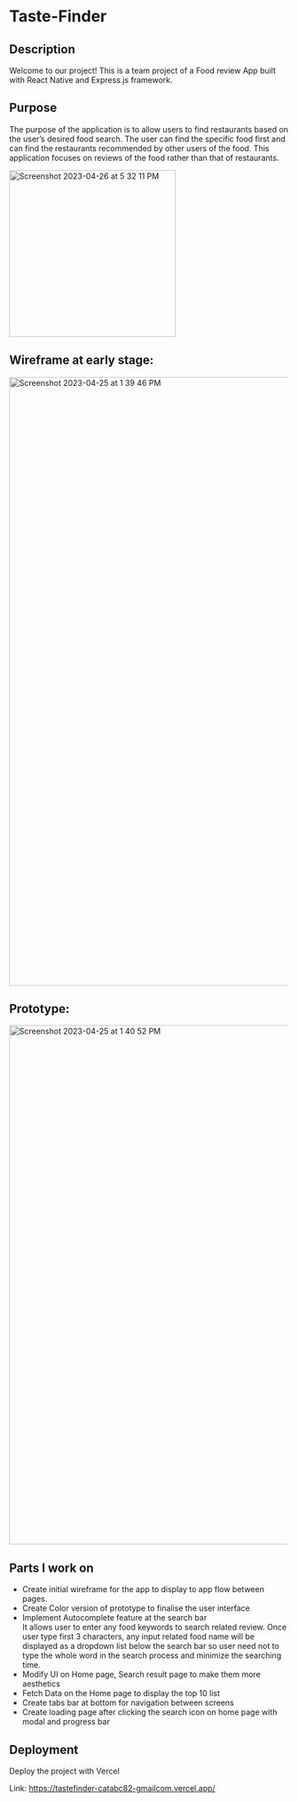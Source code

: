 # Taste-Finder

## Description

Welcome to our project! This is a team project of a Food review App built with React Native and Express.js framework.


## Purpose

The purpose of the application is to allow users to find restaurants based on the user’s desired food search. The user can find the specific food first and can find the restaurants recommended by other users of the food.
This application focuses on reviews of the food rather than that of restaurants.

<img width="300" alt="Screenshot 2023-04-26 at 5 32 11 PM" src="https://user-images.githubusercontent.com/101900083/234707782-2408ce38-f5cf-4980-974d-45095638c621.png">

## Wireframe at early stage:

<img width="1095" alt="Screenshot 2023-04-25 at 1 39 46 PM" src="https://user-images.githubusercontent.com/101900083/234358115-50e727b6-6a8d-437e-b7a7-9e1809685a69.png">

## Prototype:
<img width="934" alt="Screenshot 2023-04-25 at 1 40 52 PM" src="https://user-images.githubusercontent.com/101900083/234358328-d4b6c9c1-5328-457e-9420-20b2730444f9.png">

## Parts I work on
- Create initial wireframe for the app to display to app flow between pages.
- Create Color version of prototype to finalise the user interface
- Implement Autocomplete feature at the search bar <br />
It allows user to enter any food keywords to search related review. Once user type first 3 characters, any input related food name will be displayed as a dropdown list below the search bar so user need not to type the whole word in the search process and minimize the searching time.
- Modify UI on Home page, Search result page to make them more aesthetics
- Fetch Data on the Home page to display the top 10 list
- Create tabs bar at bottom for navigation between screens
- Create loading page after clicking the search icon on home page with modal and progress bar




## Deployment
Deploy the project with Vercel

Link:  https://tastefinder-catabc82-gmailcom.vercel.app/
